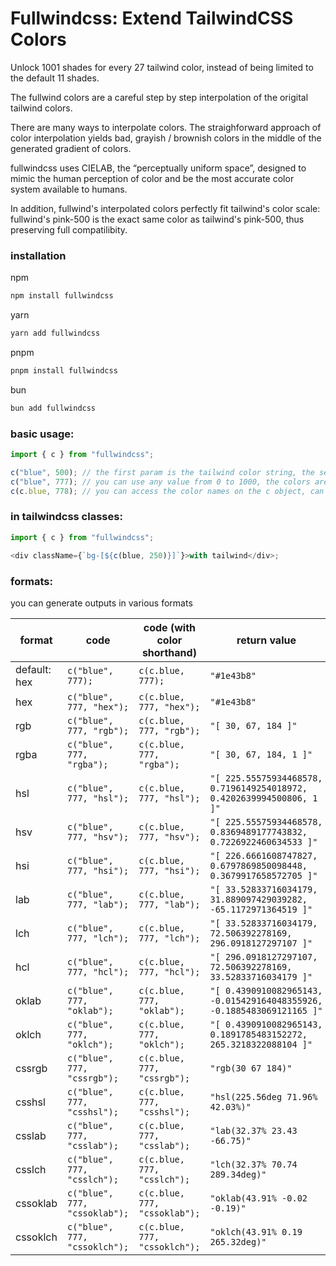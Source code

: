 # Fullwindcss: Extend TailwindCSS Colors

Unlock 1001 shades for every 27 tailwind color, instead of being limited to the default 11 shades.

The fullwind colors are a careful step by step interpolation of the origital tailwind colors.

There are many ways to interpolate colors. The straighforward approach of color interpolation yields bad, grayish / brownish colors in the middle of the generated gradient of colors.

fullwindcss uses CIELAB, the “perceptually uniform space”, designed to mimic the human perception of color and be the most accurate color system available to humans.

In addition, fullwind's interpolated colors perfectly fit tailwind's color scale: fullwind's pink-500 is the exact same color as tailwind's pink-500, thus preserving full compatilibity.

### installation

npm

```sh
npm install fullwindcss
```

yarn

```sh
yarn add fullwindcss
```

pnpm

```sh
pnpm install fullwindcss
```

bun

```sh
bun add fullwindcss
```

### basic usage:

```ts
import { c } from "fullwindcss";

c("blue", 500); // the first param is the tailwind color string, the second is the tailwind color value
c("blue", 777); // you can use any value from 0 to 1000, the colors are interpolated using the lab method
c(c.blue, 778); // you can access the color names on the c object, can be more convenient than typing strings
```

### in tailwindcss classes:

```ts
import { c } from "fullwindcss";

<div className={`bg-[${c(blue, 250)}]`}>with tailwind</div>;
```

### formats:

you can generate outputs in various formats

| format       | code                          | code (with color shorthand)   | return value                                                           |
| ------------ | ----------------------------- | ----------------------------- | ---------------------------------------------------------------------- |
| default: hex | `c("blue", 777);`             | `c(c.blue, 777);`             | `"#1e43b8"`                                                            |
| hex          | `c("blue", 777, "hex");`      | `c(c.blue, 777, "hex");`      | `"#1e43b8"`                                                            |
| rgb          | `c("blue", 777, "rgb");`      | `c(c.blue, 777, "rgb");`      | `"[ 30, 67, 184 ]"`                                                    |
| rgba         | `c("blue", 777, "rgba");`     | `c(c.blue, 777, "rgba");`     | `"[ 30, 67, 184, 1 ]"`                                                 |
| hsl          | `c("blue", 777, "hsl");`      | `c(c.blue, 777, "hsl");`      | `"[ 225.55575934468578, 0.7196149254018972, 0.4202639994500806, 1 ]"`  |
| hsv          | `c("blue", 777, "hsv");`      | `c(c.blue, 777, "hsv");`      | `"[ 225.55575934468578, 0.8369489177743832, 0.7226922460634533 ]"`     |
| hsi          | `c("blue", 777, "hsi");`      | `c(c.blue, 777, "hsi");`      | `"[ 226.6661608747827, 0.6797869850098448, 0.3679917658572705 ]"`      |
| lab          | `c("blue", 777, "lab");`      | `c(c.blue, 777, "lab");`      | `"[ 33.52833716034179, 31.889097429039282, -65.1172971364519 ]"`       |
| lch          | `c("blue", 777, "lch");`      | `c(c.blue, 777, "lch");`      | `"[ 33.52833716034179, 72.506392278169, 296.0918127297107 ]"`          |
| hcl          | `c("blue", 777, "hcl");`      | `c(c.blue, 777, "hcl");`      | `"[ 296.0918127297107, 72.506392278169, 33.52833716034179 ]"`          |
| oklab        | `c("blue", 777, "oklab");`    | `c(c.blue, 777, "oklab");`    | `"[ 0.4390910082965143, -0.015429164048355926, -0.1885483069121165 ]"` |
| oklch        | `c("blue", 777, "oklch");`    | `c(c.blue, 777, "oklch");`    | `"[ 0.4390910082965143, 0.1891785483152272, 265.3218322088104 ]"`      |
| cssrgb       | `c("blue", 777, "cssrgb");`   | `c(c.blue, 777, "cssrgb");`   | `"rgb(30 67 184)"`                                                     |
| csshsl       | `c("blue", 777, "csshsl");`   | `c(c.blue, 777, "csshsl");`   | `"hsl(225.56deg 71.96% 42.03%)"`                                       |
| csslab       | `c("blue", 777, "csslab");`   | `c(c.blue, 777, "csslab");`   | `"lab(32.37% 23.43 -66.75)"`                                           |
| csslch       | `c("blue", 777, "csslch");`   | `c(c.blue, 777, "csslch");`   | `"lch(32.37% 70.74 289.34deg)"`                                        |
| cssoklab     | `c("blue", 777, "cssoklab");` | `c(c.blue, 777, "cssoklab");` | `"oklab(43.91% -0.02 -0.19)"`                                          |
| cssoklch     | `c("blue", 777, "cssoklch");` | `c(c.blue, 777, "cssoklch");` | `"oklch(43.91% 0.19 265.32deg)"`                                       |

